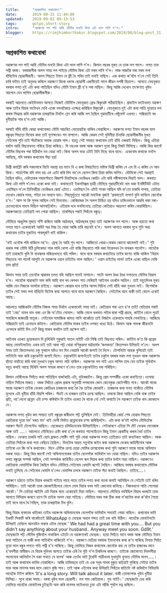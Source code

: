```yaml
---
title:		"অপ্ৰকাশিত কথাবোৰ!"
date:		2019-08-31 11:44:00
updated:	2019-09-02 09:13:53
tags: 	    golpo,short-story
intro:      "নৱাৰুণক লগ পাই আহি মৌমিৰ মনটো কিবা এটা ভাল লাগি গ'ল।"
blogger:	https://rimjhimborthakur.blogspot.com/2019/08/blog-post_31.html
---
```


## অপ্ৰকাশিত কথাবোৰ!

নৱাৰুণক লগ পাই আহি মৌমিৰ মনটো কিবা এটা ভাল লাগি গ'ল। কিমান বছৰৰ মূৰত যে তাক লগ পালে। লগত তাৰ পত্নী বৰষা। বৰষাজনীক অলপ সময় লগ পাইয়ে মৌমিৰ কিবা এটা মৰম লাগি গ'ল। লাজ লাজকৈ মৰা মৰম লগা হাঁহিটোৰ ছোৱালীজনী। অলপ পিছতে ইমান যে ফ্ৰী হৈ পৰিব তাই ভবাই নাছিল। এক কথাত ক'বলৈ গ'লে সেই তিনি চাৰি ঘন্টাত তাই অনুভৱ কৰিলে নৱাৰুণে বিচৰা ধৰণৰ ছোৱালী এজনীয়েই পালে জীৱন লগৰী হিচাপে। আগতে ফেচবুকত বৰষাৰ লগত দুই এটা কথা পাতিছিল যদিও মৌমি ইমান ফ্ৰী হ'ব পৰা নাছিল। কিন্তু আজি দেখোন তৎক্ষণাত খুউব আপোন যেন লাগিল ছোৱালীজনীক।

বৰষাই আচলতে কেইদিনমান আগতে নিজেই মৌমিলৈ ফেচবুকত ফ্ৰেণ্ড ৰিকুৱেষ্ট পঠিয়াইছিল। প্ৰফাইল ফটোখনত নৱাৰুণ আৰু তাইৰ বিয়াৰ ফটোখন দেখি একো নভবাকৈয়ে এক্চেপ্ত কৰিছিল ৰিকুৱেষ্ট। ফেচবুকতে দুই এটা কথা পাতি দুয়োৱে লগ কৰাৰ সিদ্ধান্ত কৰি নৱাৰুণক চাৰপ্ৰাইজ দিবলৈ প্লেন কৰি আজি লগ হৈছিল গুৱাহাটীৰে ৰেষ্টুৰেন্ট এখনত। সন্ধিয়াটো বৰ ধুনীয়াকৈ পাৰ হ'ল দেই আজি।

বৰষাই হাঁহি হাঁহি কোৱা কথাবোৰত মৌমি আচৰিত নোহোৱাকৈ থাকিব নোৱাৰিলে। নৱাৰুণৰ লগত ইমান বছৰৰ ভাল বন্ধুত্বৰ পিছতো যিবোৰ কথা তাই ঘুণাক্ষৰেও গম নাপালে। আজি কেৱল সেই দুদিনীয়া চিনাকি ছোৱালীজনীৰ মুখত সেইবোৰ শুনি তাই সঁচাকৈয়ে অবাক হোৱাৰ পাল। হয়তু সেই সময়ত কথাবোৰ তাই হাঁহি ওৰুৱাই দিছিল। কিন্তু এতিয়া ঘৰলৈ আহি বিছনাখনত পৰিহে চিন্তা কৰিছে। যি নহওক বৰষা আৰু নৱাৰুণ দুয়ো কিন্তু বিৰাট মিলিছে। আজি কিয় জানোঁ মৌমিৰ বিছনাৰ পৰা উঠিবলৈ মন যোৱা নাই।কিবা অলস ভাৱ এটাই টানি নিছে বাৰে বাৰে। একেবোৰ কথাকে মনলৈ আহিছে, যদি বৰষাৰ কথাবোৰ সঁছা হয়!

ডিগ্ৰী কমপ্লিট কৰি সকলোৰে যিটো অৱস্থা হয় মানে বি এ কৰা বিষয়টোতে মাষ্টাৰ ডিগ্ৰী কৰিম নে এম বি এ কৰিম নে আন কিবা। পাৰ্চেন্টেজ যদি ভাল হয় এম এটো কৰি দিম নহ'লে বেলেগ কিবা চিন্তা কৰিব লাগিব। মৌমিৰো সেই অৱস্থাই হৈছিল যদিও, দেউতাকৰ পৰামৰ্শমতে ৰিজাল্ট দিয়ালৈকে বেংকিঙৰ কোচিং এটা কৰি পৰীক্ষাবোৰ দিয়াই ভাল। কৰবাত কিবা এটা লাগি গ'লেও একো কথা নাই। কথামতেই ইকনমিক্সৰ ছাত্ৰী মৌমিয়ে গুৱাহাটীৰেই নাম থকা ইনষ্টিটিউট এটাত এডমিছন ল'লে তিনিমহীয়া বেংকিঙৰ কোৰ্চ এটাত। এডমিছন লৈ এটাই শংকা আছিল যদি ক'তো চাকৰি নাপায়, তেতিয়া দেখোন কোৰ্চৰ সময়, পইচা চব অথলে যাব। পিছমূৰ্হুততে আকৌ মনটোক বুজাই 'প্ৰথমতেই নাপাওঁ বুলি ভাবিলে কেনেকৈ হ'ব।' আস সা কি সুন্দৰ আছিল সেই দিনবোৰ। কেৰিয়াৰক লৈ অলপ চিন্তিত হয় যদিও চাৰিওফালে আৱৰি থকা মৰা-চেনেহবোৰে সাহস দিছিল আগবাঢ়িবলৈ। এতিয়াৰ দৰে লনলিনেছে তেতিয়া কেতিয়াও আক্ৰমণ কৰিব নোৱাৰিছিল। নৱাৰুণকতো তেতিয়াই লগ পোৱা আছিল। তাৰপিছৰ পৰাই সিহঁতৰ বন্ধুত্ব।

মৌমিয়ে আঙুলিৰ মূৰতে গণ্টি কৰিলে আজি আঠবছৰ, আঠবছৰৰ মূৰত তাই নৱাৰুণক লগ পালে। আৰু হয়তো কথা নপতা মানে একেবাৰেই আউট অৱ টাচ্চ হৈ যোৱা আজি চাৰি বছৰেই হ'ল। অলপ আগতে বৰষাৰ মুখে শুনি অহা কথাবোৰ তাইৰ মূৰটোত পাকঘূৰণি খাই থাকিল।

'নাই এনেকৈ পৰি থাকিলে নহ'ব। ফ্ৰেছ হৈ আহি শুব লাগে। আজিতো খোৱা-বোৱাৰ কোনো ঝামেলাই নাই।' শুই থকাৰ পৰা মৌমি উঠি চুলিকোচা পাক মাৰি খোপা এটা বান্ধি বিছনাতে পৰি থকা টাৱেলখন লৈ বাথৰূম পালেগৈ। লাহেকৈ তাই চাৱাৰটো খুলি দি বাথৰূমৰ মজিয়াখনতে বহি পৰিল। বাৰে বাৰে বৰষাৰ কথাটোৱে তাইৰ কাণত বাজি থাকিল 'বিয়াৰ পিছতহে গম পালোঁ আপুনি যে নৱাৰুণৰ ওৱান চাইটেড লাভ আছিল।' ওৱান চাইটেড্ লাভ! তাইৰ একো নাছিল নেকি তাৰ প্ৰতি!

কিমান সময় তাই তেনেকৈ শ্বাৱাৰৰ তলত বহি আছিল গমেই নাপালে। গাটো অলপ ঠাণ্ডা ঠাণ্ডা লগাতহে মৌমিৰ খিয়াল হ'ল। লাহেকৈ শ্বাৱাৰটো অফ কৰি আহি বাথ ৰব ৰেপখন গাত মেৰিয়াই আইনাৰ ওচৰলৈ আহিল। তাই বহুতদিনৰ মূৰত আজি যেন নিজকে ভালকৈ চাইছে। নৱাৰুণে কোৱাৰ দৰে তাইৰ আগৰ নিচিনা সেই হাঁহি থকা মুখখন নাই। বিশেষকৈ তাইৰ সেই মৰম লগা হাঁহিটো যিটোৰ কথা আগতে বাৰে বাৰে নৱাৰুণে কৈছিল। সেইটোৰ বাদে বাকী তাই বোলে একেই আছে।

আচলতে আজিকালি মৌমিৰ নিজক সময় দিবলৈ একেবাৰেই সময় নাই। কেতিয়াৰ পৰা এনে হ'ল তাই! যেতিয়াৰ পৰাই তাই 'স্নেহ' নামৰ নাম থকা এন জি অ'টোত সোমাল। আজি বোলে কৰবাত পতিৰ দ্বাৰা পত্নী প্ৰহাৰ, কাইলৈ বোলে পুত্ৰই পাহৰিলে জন্মদাত্ৰী মাতৃক। সেইবোৰ সামাজিক কামত লাগি থাকোঁতে তাই নিজলৈ একেবাৰে পাহৰি পেলাইছে। আজিহে সন্ধিয়াটো তাই এনেদৰে কটালে। কেতিয়াবা মৌমিৰ মাকৰ তাইৰ ওপৰত খঙো উঠে। কিমান আৰু গাভৰু জীৱনটো এনেদৰে কটাই দিব নে? কিন্তু মাকৰ কথালৈ তাই ভ্ৰূক্ষেপ নাই।

আইনাৰ ওচৰত ড্ৰায়াৰডাল দি চুলিখিনি শুকুৱাই পাতল নাইটি এটা পিন্ধি তাই বিছনাত পৰিল। কাইলৈ ক'ত কি প্ৰগ্ৰেম আছে মোবাইলটোত এবাৰ চাই তাই আধা পঢ়ি থোৱা মণিকুন্তলা ভট্টাচাৰ্যৰ 'জলকন্যা' কিতাপখন উলিয়াই ল'লে। অলপ সময় তাই কিতাপখনত চকু ফুৰালে যদিও মন দিব নোৱাৰি আকৌ জপাই থৈ দিলে। টোপনিটো আহক বুলিয়েই তাই লাইটটো অফ কৰি চকুকেইটা জপাই দিলে। চকুকেইটা জপাওঁতেই তাইৰ চকুলৈ বৰষাৰ মৰম লগা মুখখন আৰু নৱাৰুণৰ হাঁহো নাহাঁহো কৰি থকা মুখখনে চকুৰ আগত নাচি থাকিল। নৱাৰুণক লগ পাই এনে লাগিল তাৰ যেন তাইক সুধিবলৈ বহুত কথাই আছে যিখিনি অলপ সময়ৰ কাৰণে হ'লেও তাৰ চকুকেইটাত ধৰা পৰিছিল।

কিমান দেৰিলৈকে সিহঁতে কথা পাতিছিল বাৰু!ৰাতি এটা, দুটাবজালৈ। কিন্তু প্ৰেম সম্পৰ্কীয় একো কথাইতো।ওলোৱা নাছিল সিহঁতৰ মাজত। বৰঞ্চ সিহঁতে প্ৰেমৰ প্ৰকাৰ অনুযায়ী লগৰবোৰ কোন কেনেকুৱা কেটেগৰীত পৰে। আকৌ মাজে মাজে নৱাৰুণে তাইক বেংকৰ কোচিঙৰ চাৰজনৰ কথা কৈ কৈ তাইক জোকাই। চাৰজনৰ কথা মনত পৰোঁতে মৌমিৰ মুখেৰে এটা ধুনীয়া হাঁহি বিয়পি পৰিল। সঁচাই যে চাৰজন তাইৰ ক্ৰাশ্ব আছিল। চাৰৰো কিবা আছিল নেকি বাৰু তাইৰ প্ৰতি, নহ'লেনো প্ৰব্লেম এটা চল্ভ কৰিবলৈ দি তাইৰ ওচৰত ৰৈ থাকে নে! সেই কথাটো লৈ নৱাৰুণে তাইক কম জোকালে নে।

নৱাৰুণৰ লগত খুউব কম সময়ত তাই বন্ধুত্বৰ জৰীডাল গঢ়ি তুলিছিল দেই। তিনিমহীয়া কোৰ্চ শেষ হোৱাৰ পিছতো কেতিয়াবা দুয়ো মম' ঘৰত মম' খাই ভেলী ভিউত প্ৰব্লেমবোৰ চল্ভ কৰিছিলগৈ। এটা কথা ক'বই লাগিব মৌমিতকৈ নৱাৰুণ সঁচাই টেলেন্টেড আছিল। ছেকেণ্ডতে চলিউচনবোৰ উলিয়াইছিল। সেইকাৰণে এতিয়া সি ষ্টেট বেংকৰ মেনেজাৰ আৰু তাই ....। আচলতে মৌমিয়েও চেষ্টা কৰা হ'লে কৰবাত পালেহেঁতেন কিন্তু ইমান প্ৰেকটিছ কৰাৰ ধৈৰ্য তাইৰ নাছিল। বেংকত চাকৰি পাই হোম ব্ৰাঞ্চত পোষ্টিং পাই গুচি যোৱা নৱাৰুণৰ লগত তেতিয়াও তাই কনটেকত আছিল। বৰঞ্চ তেতিয়া সিহঁতৰ কথা পতা বেছিহে হৈছিল। দিনটোৰ অন্তত নতুনকৈ জইন কৰা নৱাৰুণৰ বেংকৰ কাহিনীবোৰ আৰু তাইৰো এন জি অ'ৰ কথাবোৰ। দিনে এটাকৈ ক্ৰাশ্ব হোৱা মোমিৰ ক্ৰাশ্ববোৰৰ কথা শুনি নৱাৰুণে মাজে মাজে অভিমান নকৰা নহয়। কিন্তু কিয় জানোঁ সেই অভিমানবোৰক তাইৰ বেলেগকৈ ভাবিবলৈ মন যোৱা নাছিল। যদিও তাইৰ নৱাৰুণৰ লগত বন্ধুত্বৰ সম্পৰ্ক আছিল, সেই সম্পৰ্কক কাহিনীও বেলেগ ৰূপ দিয়াৰ কথা তাইৰ মনলৈ অহা নাছিল। নৱাৰুণেও কেতিয়াবা ধেমালিকৈ কিবা কৈছিল যদিও মৌমিয়ে সেইবোৰ ধেমালি ৰূপেই লৈছিল। আজিহে বৰষাৰ কথাবোৰে মৌমিক ভবাই তুলিছে যে সেইবোৰ ধেমালি হ'লেও ধেমালিৰ চলৰে নৱাৰুণে তাইক সঁচা কথাই কৈছিল। তাইহে....।

নৱাৰুণে হঠাতে তাইৰ বিয়াৰ খবৰটো পাইয়ে লাহে লাহে তাইৰ লগত কথা বতৰা কমাই আনিছিল যে সেইটো তাই ধৰিব পাৰিছিল। তাই আকৌ তাক জোকাইছিলহে বোলে মোৰ বিয়াৰ খবৰ পাই কোনোবা জলিছে। নিজৰখনো পাতি পেলোৱা আকৌ।' সি তেতিয়া স্মাইলি এটা দিয়াৰ বাদে একোৱেই দিয়া নাছিল। আচলতে মৌমিয়ে ভাবিছিল বিয়াৰ খবৰটো তাক আগতে নিদিয়াৰ কাৰণে চাগে সি তাইক অলপ বেয়া পাইছে। মৌমিয়ে ঘৰৰ পৰা ঠিক কৰা ল'ৰাটোৰ কথা ক'বলৈ গৈয়ো তাই বাৰে বাৰে ৰৈ গৈছিল, তাক চাৰপ্ৰাইজ দিব বুলি।

কিন্তু বিয়াৰ ব্যস্ততাৰ খাতিৰত তাইৰ নৱাৰুণৰ অভিমানবোৰ বেলেগকৈ ভাবিবলৈ সময়েই পোৱা নাছিল। কথাবোৰ ভাবি ইকাটি সিকাটি কৰি থাকোঁতেই WhatsApp ত মেছেজ অহাৰ শব্দত তাই চক খাই উঠিল। লাহেকৈ মোবাইলটো উলিয়াই দেখিলে আননউন নাম্বাৰ এটাৰ মেছেজ ' We had had a great time with you.... But you didn't say anything about your husband.. Anyway meet you soon. Gd9t.' মেছেজটো পঢ়ি মৌমিৰ বুজিবলৈ নাথাকিল এইটো যে নৱাৰুণৰেই মেছেজ। হয়ো সিহঁতে মানে বৰষা আৰু মৌমিয়ে ইমান কথা পাতিলে যে বাকী কথা পাতিবলৈ থাকিয়েই গ'ল। নৱাৰুণে যেতিয়া বৰষাক ইমানবোৰ কথা ক'ব পাৰিছে নিশ্চয় সিহঁত দুয়ো ভাল বন্ধুৰ লগতে পতি পত্নী হ'ব পাৰিছে। কিন্তু মোমিয়ে নিজৰ কথাবোৰ কেনেকৈ কয় যে তাইৰ হাজবেণ্ড মানে হ'বলগীয়া স্বামীজন যে বিয়াৰ দুদিনৰ আগতে তাইক এৰি থৈ গুচি গ'ল চিৰদিনৰ কাৰণে। তাইকে জোৰোণত দিবলগীয়া গহনাবোৰ আনিবলৈ গৈ থকা পথতে যে বলেৰ' আৰু তেওঁৰ আই টুৱেন্টি গাড়ীখনৰ মুখামুখি খুন্দাত মৌমিৰ মানস.....। তাই আৰু কথাবোৰ ভাবিব নোৱাৰিলে। আজি চাৰিবছৰে তাই যে এক গধুৰ পাথৰ বুকুত কঢ়িয়াই ফুৰিছে সেইয়া তাইৰ মাক আৰু মানসৰ ঘৰৰ বাদে কোনে বুজি পাব। তাই আৰু এইবোৰ কথা উলিয়াই সিহঁতৰ ৰাতিটো নষ্ট কৰিবলৈ নিবিচাৰি লাহেকৈ টাইপ কৰিলে 'It's a long story. Will talk about it later. বাকী তোমালোক খুউব ধুনীয়া মিলিছা। সুখে থাকা সদায়। বৰষা খুউব ভাল ছোৱালী। লগ পাম কেতিয়াবা। গুড নাইট।' মেছেজটো চেণ্ড কৰি মোমিয়ে লাহেকৈ মোবাইলৰ চুইছটো অফ কৰি মানসৰ ফটোখনত চুমা এটা আঁকি শুবলৈ যত্ন কৰিলে।